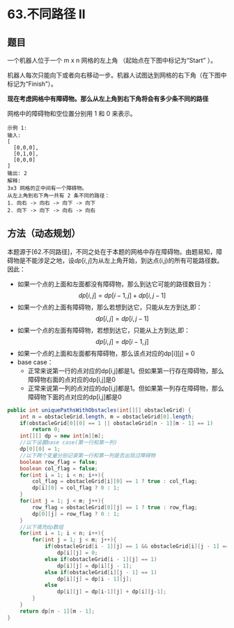 # 63.不同路径 II

## 题目
一个机器人位于一个 m x n 网格的左上角 （起始点在下图中标记为“Start” ）。

机器人每次只能向下或者向右移动一步。机器人试图达到网格的右下角（在下图中标记为“Finish”）。

**现在考虑网格中有障碍物。那么从左上角到右下角将会有多少条不同的路径**

网格中的障碍物和空位置分别用 1 和 0 来表示。

    示例 1:
    输入:
    [
      [0,0,0],
      [0,1,0],
      [0,0,0]
    ]
    输出: 2
    解释:
    3x3 网格的正中间有一个障碍物。
    从左上角到右下角一共有 2 条不同的路径：
    1. 向右 -> 向右 -> 向下 -> 向下
    2. 向下 -> 向下 -> 向右 -> 向右

## 方法（动态规划）
本题源于[62.不同路径]，不同之处在于本题的网格中存在障碍物。由题易知，障碍物是不能涉足之地，设$dp[i,j]$为从左上角开始，到达点(i,j)的所有可能路径数。因此：
* 如果一个点的上面和左面都没有障碍物，那么到达它可能的路径数目为：
    $$dp[i,j] = dp[i-1,j] + dp[i, j-1]$$
* 如果一个点的上面有障碍物，那么若想到达它，只能从左方到达,即：  
    $$dp[i,j] = dp[i, j-1]$$
* 如果一个点的左面有障碍物，若想到达它，只能从上方到达,即：  
    $$dp[i,j] = dp[i-1,j]$$  
* 如果一个点的上面和左面都有障碍物，那么该点对应的dp[i][j] = 0
* base case：  
  * 正常来说第一行的点对应的dp[i,j]都是1。但如果第一行存在障碍物，那么障碍物右面的点对应的dp[i,j]是0
  * 正常来说第一列的点对应的dp[i,j]都是1。但如果第一列存在障碍物，那么障碍物下面的点对应的dp[i,j]都是0

```java
public int uniquePathsWithObstacles(int[][] obstacleGrid) {
    int n = obstacleGrid.length, m = obstacleGrid[0].length;
    if(obstacleGrid[0][0] == 1 || obstacleGrid[n - 1][m - 1] == 1)
        return 0;
    int[][] dp = new int[n][m];
    //以下设置base case(第一行和第一列)
    dp[0][0] = 1;
    //以下两个变量分别记录第一行和第一列是否出现过障碍物
    boolean row_flag = false;
    boolean col_flag = false;
    for(int i = 1; i < n; i++){
        col_flag = obstacleGrid[i][0] == 1 ? true : col_flag;
        dp[i][0] = col_flag ? 0 : 1;
    }
    for(int j = 1; j < m; j++){
        row_flag = obstacleGrid[0][j] == 1 ? true : row_flag;
        dp[0][j] = row_flag ? 0 : 1;
    }
    //以下填充dp数组
    for(int i = 1; i < n; i++){
        for(int j = 1; j < m; j++){
            if(obstacleGrid[i - 1][j] == 1 && obstacleGrid[i][j - 1] == 1)
                dp[i][j] = 0;
            else if(obstacleGrid[i - 1][j] == 1)
                dp[i][j] = dp[i][j - 1];
            else if(obstacleGrid[i][j - 1] == 1)
                dp[i][j] = dp[i - 1][j];
            else
                dp[i][j] = dp[i-1][j] + dp[i][j-1];
        }
    }
    return dp[n - 1][m - 1];
}
```


